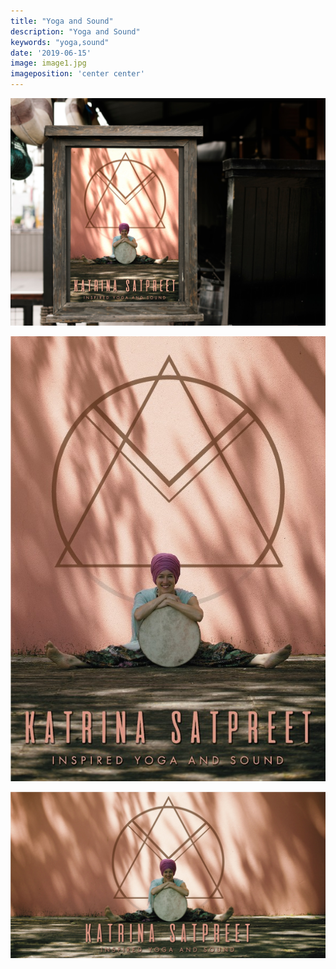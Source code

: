 ```yaml
---
title: "Yoga and Sound"
description: "Yoga and Sound"
keywords: "yoga,sound"
date: '2019-06-15'
image: image1.jpg
imageposition: 'center center'
---
```


![Yoga and Sound](./image1.jpg)

![Yoga and Sound](./image2.jpg)

![Yoga and Sound](./image3.jpg)

